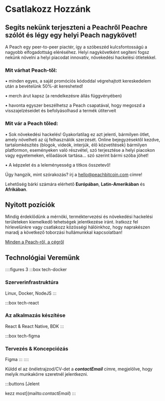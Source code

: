 # Csatlakozz Hozzánk

## Segíts nekünk terjeszteni a Peachről Peachre szólót és légy egy helyi Peach nagykövet!

A Peach egy peer-to-peer piactér, így a szóbeszéd kulcsfontosságú a nagyobb elfogadottság eléréséhez. Helyi nagykövetként segíteni fogsz nekünk növelni a helyi piacodat innovatív, növekedési hackelési ötletekkel.

### Mit várhat Peach-től:

• minden egyes, a saját promóciós kódoddal végrehajtott kereskedelem után a bevételünk 50%-át keresheted!

• merch árut kapsz (a rendelkezésre állás függvényében)

• havonta egyszer beszélhetsz a Peach csapatával, hogy megoszd a visszajelzéseidet és befolyásolhasd a termék útiterveit

### Mit vár a Peach tőled:

• Sok növekedési hackelés! Gyakorlatilag ez azt jelenti, bármilyen ötlet, amely növelheti az új felhasználók szerzését. Online bejegyzésektől kezdve, tartalomkészítés (blogok, videók, interjúk, élő közvetítések) bármilyen platformon, eseményeken való részvétel, szó terjesztése a helyi piacokon vagy egyetemeken, előadások tartása... szó szerint bármi szóba jöhet!

• A képzelet és a leleményesség a titkos összetevő!

Úgy hangzik, mint szórakozás? írj a [hello@peachbitcoin.com](mailto:hello@peachbitcoin.com) címre!

Lehetőség bárki számára elérhető **Európában**, **Latin-Amerikában** és **Afrikában**.

## Nyitott pozíciók

<!--
::::figures 3
:::box tech-peach
### Backend Fejlesztő
:::

:::box tech-peach
### Frontend Fejlesztő
:::

:::box tech-peach
### Terméktervező
:::

:::box tech-peach
### Regionális Növekedési Hackelő

Marketing menedzser
:::

:::box tech-peach
### Helyi piac növekedési hackelője

Egyesült Királyság, Németország, Spanyolország és Olaszország
:::

:::box tech-peach
### Tartalomkészítő

Instagram / Tik Tok
:::

:::box tech-peach
### Termékmenedzser
:::
::::

Más érdekes készségek? Tudasd velünk!
-->

Mindig érdeklődünk a mérnöki, terméktervezési és növekedési hackelési területeken kiemelkedő tehetségek jelentkezése iránt. Iratkozz fel hírlevelünkre vagy csatlakozz közösségi hálóinkhoz, hogy naprakészen maradj a következő toborzási hullámunkkal kapcsolatban!

[Minden a Peach-ről, a cégről](/blog/all-about-peach-the-company/)

## Technológiai Veremünk

::::figures 3
:::box tech-docker

### Szerverinfrastruktúra

Linux, Docker, NodeJS
:::

:::box tech-react

### Az alkalmazás készítése

React & React Native, BDK
:::

:::box tech-figma

### Tervezés & Koncepciózás

Figma
:::
::::

Küldd el az önéletrajzod/CV-det a **$contactEmail$** címre, megjelölve, hogy melyik munkakörre szeretnél jelentkezni.

:::buttons
[Jelent

kezz most](mailto:$contactEmail$)
:::
